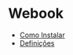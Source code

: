 # Webook
- [Como Instalar](.\docs\how-to-install\how-to-install.md)
- [Definições](.\docs\definitions\definitions.md)